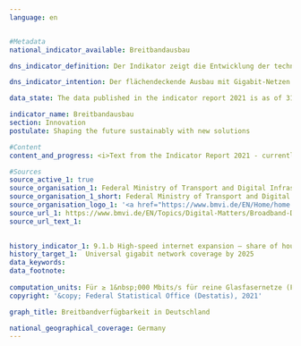```yaml
---
language: en    


#Metadata    
national_indicator_available: Breitbandausbau    

dns_indicator_definition: Der Indikator zeigt die Entwicklung der technisch verlegten Breitbandverfügbarkeit bei den Haushalten in Deutschland für Gigabitanschlüsse (≥ 1000 Mbit/s) über reine Glasfasernetze (FTTB/H), Kabelfernsehen (CATV) und alle leitungsgebundenen Technologien.    

dns_indicator_intention: Der flächendeckende Ausbau mit Gigabit-Netzen bis 2025 ist ein wesentliches Ziel der Bundesregierung. Neben der Steigerung der internationalen Wettbewerbsfähigkeit sollen über den Ausbau der Breitbandverfügbarkeit mit Gigabit-Geschwindigkeit gleichwertige Lebensbedingungen in Deutschland ermöglicht werden. Für die Erreichung dieser Ziele sollen neben dem vorwiegend privatwirtschaftlich erfolgenden Ausbau auch staatliche Fördermaßnahmen den Ausbau in unwirtschaftlichen Gebieten unterstützen.    

data_state: The data published in the indicator report 2021 is as of 31.12.2020. The data shown on the DNS-Online-Platform is updated regularly, so that more current data may be available online than published in the indicator report 2021.    

indicator_name: Breitbandausbau    
section: Innovation    
postulate: Shaping the future sustainably with new solutions    

#Content    
content_and_progress: <i>Text from the Indicator Report 2021 - currently only available in German</i><br><br>Der Indikator erfasst die Breitbandverfügbarkeit bei Haushalten in Deutschland für eine Geschwindigkeit von mindestens 1&nbsp;000 Mbit/s (1 Gigabit/s) im Downstream über die leitungsgebundenen Technologien Glasfaser (FTTB/H) und Kabelfernsehen (CATV). Die Zahlen werden im Auftrag des Bundesministeriums für Verkehr und digitale Infrastruktur (BMVI) erhoben und im Breitbandatlas des Bundes veröffentlicht.<br><br>Mit Stand Mitte 2020 sind Glasfaseranschlüsse (FTTB/H) mit einer Leistung von über 1&nbsp;000 Mbit/s in 13,8&nbsp;% der Haushalte in Deutschland verfügbar. Zwischen den Jahren 2015 bis 2020 ist die Breitbandverfügbarkeit für 1&nbsp;000 Mbit/s für FTTB/H um 7,1 Prozentpunkte gestiegen. Damit hat sich die Verfügbarkeit mehr als verdoppelt (+105,9&nbsp;%). Im Zeitraum Ende 2018 bis Mitte 2020 hat sich der Anteil der Haushalte mit den entsprechenden Anschlüssen über CATV von 23,7&nbsp;% auf 50,2&nbsp;% entwickelt. Dies ist ebenfalls mehr als eine Verdopplung der Verfügbarkeit (+111,8&nbsp;%). Damit stehen Mitte 2020 gigabitfähige Anschlüsse für insgesamt 55,9&nbsp;% der Haushalte zur Verfügung.<br><br>Dabei ist eine unterschiedliche Verfügbarkeit in der Fläche zu erkennen. Die Breitbandverfügbarkeit im Gigabit-Bereich über alle Technologien konzentriert sich besonders auf städtische Gebiete. Dort haben im Jahr 2020&nbsp;74,6&nbsp;% der Haushalte einen Gigabitanschluss. In ländlich geprägten Gebieten ist der Anteil mit 16,7&nbsp;% im Jahr 2020 deutlich geringer. Wird dabei die Verteilung der Technologie betrachtet, haben Mitte 2020&nbsp;70,7&nbsp;% der Haushalte in städtischen und 7,8&nbsp;% der Haushalte in ländlichen Gebieten einen Gigabitanschluss über CATV. Ein Gigabitanschluss über Glasfaser steht 17,6&nbsp;% der Haushalte in städtischen und 8,9&nbsp;% in ländlichen Räumen zur Verfügung. Damit haben Haushalte in ländlichen Gebieten einen Gigabitanschluss überwiegend über Glasfaser, während städtische Gebiete eher über CATV versorgt werden.<br><br>Eine unterschiedliche Verfügbarkeit zwischen städtischen und ländlicheren Gebieten zeigt sich ebenfalls bei den Bundesländern. Den höchsten Anteil von Haushalten mit Gigabitanschlüssen über alle Technologien eines Flächenbundeslandes erreicht Schleswig-Holstein mit 74,0&nbsp;% im Jahr 2020, gefolgt von Nordrhein-Westfalen mit 62,0&nbsp;%. Den geringsten Anteil von Haushalten mit Gigabitanschlüssen über alle Technologien eines Flächenbundeslandes erreicht Sachsen-Anhalt mit 12,0&nbsp;% im Jahr 2020, nach Brandenburg mit 22,1&nbsp;%. Im Vergleich liegt die Verfügbarkeit in den drei Stadtstaaten Berlin, Bremen und Hamburg deutlich über 90&nbsp;%.<br><br>Bei der der Berechnung der Daten werden unterschiedliche Datenquellen verwendet. Neben dem digitalen Landschaftsmodell des BKG und Open Street Map werden mehr als 500 Telekommunikationsunternehmen (TKU) in Deutschland nach deren aktuellen Versorgungsdaten befragt. Diese Daten werden zur Wahrung von Betriebs- und Geschäftsgeheimnissen der TKU auf Ebene von 250x250-Meter-Rasterzellen aggregiert und nach sieben Bandbreitenklassen gruppiert. Während dabei reine Glasfasernetze mit über 1&nbsp;000 Mbit/s bereits seit Ende 2015 betrachtet werden, erfolgt eine detailliertere Betrachtung der Klasse aufgrund jüngster technischer Entwicklungen erst seit Ende 2018.<br><br>Methodisch ist zu beachten, dass die Daten zur Breitbandverfügbarkeit von den TKU aufgrund fehlender gesetzlicher Grundlagen auf freiwilliger Basis bereitgestellt werden. Des Weiteren beziehen sich die angegebenen Verfügbarkeiten auf die verlegte Technik der TKU. Die tatsächlich nutzbare Breitbandverfügbarkeit vor Ort ist davon zu unterscheiden. Weiterführende Informationen zum Thema Breitbandmessung finden sich im Jahresbericht der Bundesnetzagentur.    

#Sources    
source_active_1: true
source_organisation_1: Federal Ministry of Transport and Digital Infrastructure
source_organisation_1_short: Federal Ministry of Transport and Digital Infrastructure
source_organisation_logo_1: '<a href="https://www.bmvi.de/EN/Home/home.html"><img src="https://g205sdgs.github.io/sdg-indicators/public/LogosEn/bmvi.png" alt=" Federal Ministry of Transport and Digital Infrastructure" title="Click here to visit the homepage of the organization" style="border: transparent"/></a>'
source_url_1: https://www.bmvi.de/EN/Topics/Digital-Matters/Broadband-Deployment/Broadband-Deployment-Germany/broadband-deployment-in-germany.html                        
source_url_text_1:                         
    

history_indicator_1: 9.1.b High-speed internet expansion – share of households with access to gigabit broadband services                    
history_target_1:  Universal gigabit network coverage by 2025    
data_keywords:    
data_footnote:     
    
computation_units: Für ≥ 1&nbsp;000 Mbits/s für reine Glasfasernetze (FTTB/H) , CATV (Kabel) und alle leitungsgebundenen Technologien, in&nbsp;% der Haushalte    
copyright: '&copy; Federal Statistical Office (Destatis), 2021'    

graph_title: Breitbandverfügbarkeit in Deutschland    

national_geographical_coverage: Germany    
---    
```

<div>
  <div class="my-header">
    <h3>
    </h3>
  </div>